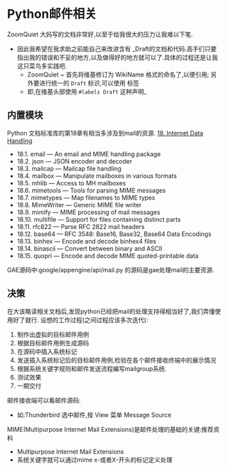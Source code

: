 


# Python邮件相关 #
ZoomQuiet 大妈写的文档非常好,以至于给我很大的压力让我难以下笔.
  * 因此我希望在我求助之前能自己来改进含有 _Draft的文档和代码.高手们只要指出我的错误和不妥的地方,以及做得好的地方就可以了.具体的过程还是让我这只菜鸟多实践吧.
    * ZoomQuiet ~ 首先将维基修订为 WikiName 格式的命名了,以便引用; 另外要进行统一的 `Draft` 标识,可以使用 标签
    * 即,在维基头部使用 `#labels Draft` 这种声明_

## 内置模块 ##
Python 文档标准库的第18章有相当多涉及到mail的资源.
[18. Internet Data Handling](http://docs.python.org/library/netdata.html)
  * 18.1. email — An email and MIME handling package
  * 18.2. json — JSON encoder and decoder
  * 18.3. mailcap — Mailcap file handling
  * 18.4. mailbox — Manipulate mailboxes in various formats
  * 18.5. mhlib — Access to MH mailboxes
  * 18.6. mimetools — Tools for parsing MIME messages
  * 18.7. mimetypes — Map filenames to MIME types
  * 18.8. MimeWriter — Generic MIME file writer
  * 18.9. mimify — MIME processing of mail messages
  * 18.10. multifile — Support for files containing distinct parts
  * 18.11. rfc822 — Parse RFC 2822 mail headers
  * 18.12. base64 — RFC 3548: Base16, Base32, Base64 Data Encodings
  * 18.13. binhex — Encode and decode binhex4 files
  * 18.14. binascii — Convert between binary and ASCII
  * 18.15. quopri — Encode and decode MIME quoted-printable data

GAE源码中:google/appengine/api/mail.py 的源码是gae处理mail的主要资源.

## 决策 ##
在大该略读相关文档后,发现python已经把mail的处理支持得相当好了,我们弄懂使用好了就行.
设想的工作过程(之间过程应该多次迭代):
  1. 制作出虚拟的目标邮件用例
  1. 根据目标邮件用例生成源码
  1. 在源码中插入系统标记
  1. 发送插入系统标记后的目标邮件用例,检验在各个邮件接收终端中的展示情况
  1. 根据系统关键字规则和邮件发送流程编写mailgroup系统.
  1. 测试效果
  1. 一期交付

邮件接收端可以看邮件源码:
  * 如:Thunderbird 选中邮件,按 View 菜单 Message Source

MIME(Multipurpose Internet Mail Extensions)是邮件处理的基础的关键:推荐资料
  * Multipurpose Internet Mail Extensions
  * 系统关键字就可以通过mime x-或者X-开头的标记定义处理
